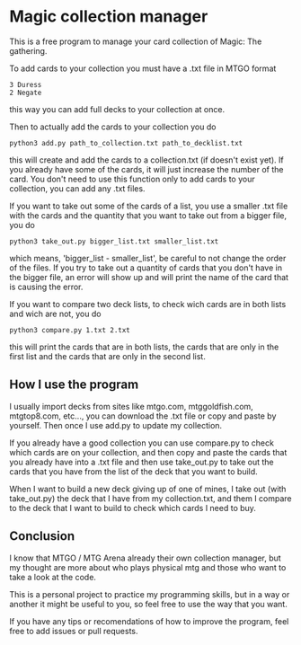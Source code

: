 # Magic collection manager

This is a free program to manage your card collection of Magic: The gathering.

To add cards to your collection you must have a .txt file in MTGO format
```
3 Duress
2 Negate
```
this way you can add full decks to your collection at once.

Then to actually add the cards to your collection you do
```
python3 add.py path_to_collection.txt path_to_decklist.txt
```
this will create and add the cards to a collection.txt (if doesn't exist yet). If you already have some of the cards, it will just increase the number of the card. You don't need to use this function only to add cards to your collection, you can add any .txt files. 

If you want to take out some of the cards of a list, you use a smaller .txt file with the cards and the quantity that you want to take out from a bigger file, you do
```
python3 take_out.py bigger_list.txt smaller_list.txt
```
which means, 'bigger_list - smaller_list', be careful to not change the order of the files. If you try to take out a quantity of cards that you don't have in the bigger file, an error will show up and will print the name of the card that is causing the error.

If you want to compare two deck lists, to check wich cards are in both lists and wich are not, you do
```
python3 compare.py 1.txt 2.txt
```
this will print the cards that are in both lists, the cards that are only in the first list and the cards that are only in the second list.

## How I use the program

I usually import decks from sites like mtgo.com, mtggoldfish.com, mtgtop8.com, etc..., you can download the .txt file or copy and paste by yourself. Then once I use add.py to update my collection.

If you already have a good collection you can use compare.py to check which cards are on your collection, and then copy and paste the cards that you already have into a .txt file and then use take_out.py to take out the cards that you have from the list of the deck that you want to build. 

When I want to build a new deck giving up of one of mines, I take out (with take_out.py) the deck that I have from my collection.txt, and them I compare to the deck that I want to build to check which cards I need to buy.

## Conclusion

I know that MTGO / MTG Arena already their own collection manager, but my thought are more about who plays physical mtg and those who want to take a look at the code.

This is a personal project to practice my programming skills, but in a way or another it might be useful to you, so feel free to use the way that you want.

If you have any tips or recomendations of how to improve the program, feel free to add issues or pull requests.
